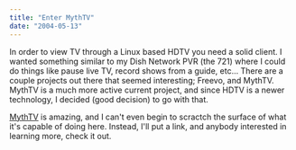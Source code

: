 ```yaml
---
title: "Enter MythTV"
date: "2004-05-13"
---
```


In order to view TV through a Linux based HDTV you need a solid client. I wanted something similar to my Dish Network PVR (the 721) where I could do things like pause live TV, record shows from a guide, etc... There are a couple projects out there that seemed interesting; Freevo, and MythTV. MythTV is a much more active current project, and since HDTV is a newer technology, I decided (good decision) to go with that.  
  
[MythTV](http://www.mythtv.org/) is amazing, and I can't even begin to scractch the surface of what it's capable of doing here. Instead, I'll put a link, and anybody interested in learning more, check it out.

